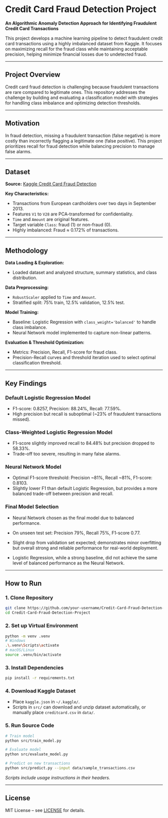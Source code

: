 # Credit Card Fraud Detection Project

**An Algorithmic Anomaly Detection Approach for Identifying Fraudulent Credit Card Transactions**

This project develops a machine learning pipeline to detect fraudulent credit card transactions using a highly imbalanced dataset from Kaggle. It focuses on maximizing recall for the fraud class while maintaining acceptable precision, helping minimize financial losses due to undetected fraud.

---

## Project Overview

Credit card fraud detection is challenging because fraudulent transactions are rare compared to legitimate ones. This repository addresses the challenge by building and evaluating a classification model with strategies for handling class imbalance and optimizing detection thresholds.

---

## Motivation

In fraud detection, missing a fraudulent transaction (false negative) is more costly than incorrectly flagging a legitimate one (false positive). This project prioritizes recall for fraud detection while balancing precision to manage false alarms.

---

## Dataset

**Source:** [Kaggle Credit Card Fraud Detection](https://www.kaggle.com/datasets/mlg-ulb/creditcardfraud)

**Key Characteristics:**

* Transactions from European cardholders over two days in September 2013.
* Features `V1` to `V28` are PCA-transformed for confidentiality.
* `Time` and `Amount` are original features.
* Target variable `Class`: fraud (1) or non-fraud (0).
* Highly imbalanced: Fraud ≈ 0.172% of transactions.

---

## Methodology

**Data Loading & Exploration:**

* Loaded dataset and analyzed structure, summary statistics, and class distribution.

**Data Preprocessing:**

* `RobustScaler` applied to `Time` and `Amount`.
* Stratified split: 75% train, 12.5% validation, 12.5% test.

**Model Training:**

* Baseline: Logistic Regression with `class_weight='balanced'` to handle class imbalance.
* Neural Network model implemented to capture non-linear patterns.

**Evaluation & Threshold Optimization:**

* Metrics: Precision, Recall, F1-score for fraud class.
* Precision-Recall curves and threshold iteration used to select optimal classification threshold.

---

## Key Findings

### Default Logistic Regression Model

* F1-score: 0.8257, Precision: 88.24%, Recall: 77.59%.
* High precision but recall is suboptimal (\~23% of fraudulent transactions missed).

### Class-Weighted Logistic Regression Model

* F1-score slightly improved recall to 84.48% but precision dropped to 58.33%.
* Trade-off too severe, resulting in many false alarms.

### Neural Network Model

* Optimal F1-score threshold: Precision \~81%, Recall \~81%, F1-score: 0.8103.
* Slightly lower F1 than default Logistic Regression, but provides a more balanced trade-off between precision and recall.

### Final Model Selection

* Neural Network chosen as the final model due to balanced performance.

* On unseen test set: Precision 79%, Recall 75%, F1-score 0.77.

* Slight drop from validation set expected; demonstrates minor overfitting but overall strong and reliable performance for real-world deployment.

* Logistic Regression, while a strong baseline, did not achieve the same level of balanced performance as the Neural Network.

---

## How to Run

### 1. Clone Repository

```bash
git clone https://github.com/your-username/Credit-Card-Fraud-Detection-Project.git
cd Credit-Card-Fraud-Detection-Project
```

### 2. Set up Virtual Environment

```bash
python -m venv .venv
# Windows
.\.venv\Scripts\activate
# macOS/Linux
source .venv/bin/activate
```

### 3. Install Dependencies

```bash
pip install -r requirements.txt
```

### 4. Download Kaggle Dataset

* Place `kaggle.json` in `~/.kaggle/`.
* Scripts in `src/` can download and unzip dataset automatically, or manually place `creditcard.csv` in `data/`.

### 5. Run Source Code

```bash
# Train model
python src/train_model.py

# Evaluate model
python src/evaluate_model.py

# Predict on new transactions
python src/predict.py --input data/sample_transactions.csv
```

*Scripts include usage instructions in their headers.*

---

## License

MIT License – see [LICENSE](LICENSE) for details.
